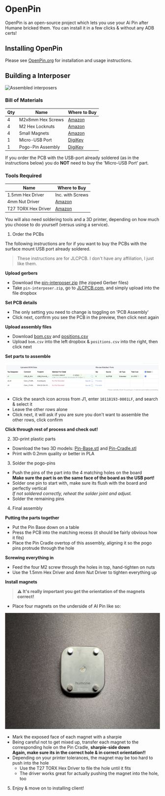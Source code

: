 # OpenPin

OpenPin is an open-source project which lets you use your Ai Pin after Humane bricked them. You can install it in a few clicks & without any ADB certs!

## Installing OpenPin

Please see [OpenPin.org](https://openpin.org) for installation and usage instructions.

## Building a Interposer

![Assembled interposers](.github/assets/interposers.jpg)

### Bill of Materials

| Qty | Name              | Where to Buy                                      |
| --- | ----------------- | ------------------------------------------------- |
| 4   | M2x8mm Hex Screws | [Amazon](https://www.amazon.com/dp/B094NVN97P)    |
| 4   | M2 Hex Locknuts   | [Amazon](https://www.amazon.com/dp/B07L2W3QX3)    |
| 4   | Small Magnets     | [Amazon](https://www.amazon.com/dp/B0936M3WPK)    |
| 1   | Micro-USB Port    | [DigiKey](https://www.digikey.com/short/t2z9zr7h) |
| 1   | Pogo-Pin Assembly | [DigiKey](https://www.digikey.com/short/dm33vmd2) |

If you order the PCB with the USB-port already soldered (as in the instructions below) you do **NOT** need to buy the 'Micro-USB Port' part.

### Tools Required

| Name                | Where to Buy                                   |
| ------------------- | ---------------------------------------------- |
| 1.5mm Hex Driver    | Inc. with Screws                               |
| 4mm Nut Driver      | [Amazon](https://www.amazon.com/dp/B0009OIJMI) |
| T27 TORX Hex Driver | [Amazon](https://www.amazon.com/dp/B005G3B4MO) |

You will also need soldering tools and a 3D printer, depending on how much you choose to do yourself (versus using a service).

1. Order the PCBs

The following instructions are for if you want to buy the PCBs with the surface mount USB port already soldered.

> These instructions are for JLCPCB. I don't have any affiliation, I just like them.

**Upload gerbers**

- Download the [pin-interposer.zip](interposer/pcb/production/pin-interposer.zip) (the zipped Gerber files)
- Take `pin-interposer.zip`, go to [JLCPCB.com](https://jlcpcb.com), and simply upload into the file dropbox

**Set PCB details**

- The only setting you need to change is toggling on 'PCB Assembly'
- Click next, confirm you see the PCB in the preview, then click next again

**Upload assembly files**

- Download [bom.csv](interposer/pcb/production/bom.csv) and [positions.csv](interposer/pcb/production/positions.csv)
- Upload `bom.csv` into the left dropbox & `positions.csv` into the right, then click next

**Set parts to assemble**

![BOM final configuration](.github/assets/bom-search.jpg)

- Click the search icon across from J1, enter `10118193-0001LF`, and search & select it
- Leave the other rows alone
- Click next, it will ask if you are sure you don't want to assemble the other rows, click confirm

**Click through rest of process and check out!**

2. 3D-print plastic parts

- Download the two 3D models: [Pin-Base.stl](interposer/prints/production/Pin-Base.stl) and [Pin-Cradle.stl](interposer/prints/production/Pin-Cradle.stl)
- Print with 0.2mm quality or better in PLA

3. Solder the pogo-pins

- Push the pins of the part into the 4 matching holes on the board<br>
  **Make sure the part is on the same face of the board as the USB port!**
- Solder one pin to start with, make sure its flush with the board and perfectly vertical<br>
  _If not soldered correctly, reheat the solder joint and adjust._
- Solder the remaining pins

4. Final assembly

**Putting the parts together**

- Put the Pin Base down on a table
- Press the PCB into the matching recess (it should be fairly obvious how it fits)
- Place the Pin Cradle overtop of this assembly, aligning it so the pogo pins protrude through the hole

**Screwing everything in**

- Feed the four M2 screw through the holes in top, hand-tighten on nuts
- Use the 1.5mm Hex Driver and 4mm Nut Driver to tighten everything up

**Install magnets**

> **⚠️ It's really important you get the orientation of the magnets correct!**

- Place four magnets on the underside of AI Pin like so:

![AI Pin with magnets test-fit on back](.github/assets/pin-magnets.jpg)

- Mark the exposed face of each magnet with a sharpie
- Being careful not to get mixed up, transfer each magnet to the corresponding hole on the Pin Cradle, **sharpie-side down**<br>
  **Again, make sure its in the correct hole & in correct orientation!!**
- Depending on your printer tolerances, the magnet may be too hard to push into the hole
  - Use the T27 TORX Hex Driver to file the hole until it fits
  - The driver works great for actually pushing the magnet into the hole, too

5. Enjoy & move on to installing client!
